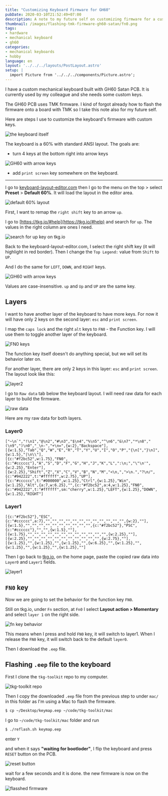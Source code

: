 ```yaml
---
title: "Customizing Keyboard Firmware for GH60"
pubDate: 2020-03-10T21:52:49+07:00
description: A note to my future self on customizing firmware for a custom mechanical keyboard built with GH60 PCB
thumbnail: /images/flashing-tmk-firmware-gh60-satan/fn0.png
tags:
- hardware
- mechanical keyboard
- gh60
categories:
- mechanical keyboards
- hobby
language: en
layout: '../../../layouts/PostLayout.astro'
setup: |
  import Picture from '../../../components/Picture.astro';
---
```


<p class="lead">
  I have a custom mechanical keyboard built with GH60 Satan PCB.
  It is currently used by my colleague and she needs some custom keys.
</p>

The GH60 PCB uses TMK firmware. I kind of forgot already how to flash the firmware
onto a board with TMK
so I take this note also for my future self.

Here are steps I use to customize the keyboard's firmware with custom keys.

![the keyboard itself](/images/flashing-tmk-firmware-gh60-satan/keeb.jpg)

The keyboard is a 60% with standard ANSI layout.
The goals are:

- turn 4 keys at the bottom right into arrow keys

![GH60 with arrow keys](/images/flashing-tmk-firmware-gh60-satan/gh60l0.png)

- add `print screen` key somewhere on the keyboard.

-----

I go to [keyboard-layout-editor.com](http://www.keyboard-layout-editor.com/)
then I go to the menu on the top > select **Preset** > **Default 60%**.
It will load the layout in the editor area.

![default 60% layout](/images/flashing-tmk-firmware-gh60-satan/default-60.png)

First, I want to remap the `right shift` key to an arrow `up`.

I go to [https://tkg.io/#help](https://tkg.io/#help) and search for `up`.
The values in the right column are ones I need.

![search for up key on tkg.io](/images/flashing-tmk-firmware-gh60-satan/search.png)

Back to the keyboard-layout-editor.com, I select the right shift key (it will highlight in red border).
Then I change the `Top Legend:` value from `Shift` to `UP`.

And I do the same for `LEFT`, `DOWN`, and `RIGHT` keys.

![GH60 with arrow keys](/images/flashing-tmk-firmware-gh60-satan/gh60l0.png)

<p class="message--warning">
  Values are case-insensitive. <code>up</code> and <code>Up</code> and <code>UP</code> are the same key.
</p>

## Layers

I want to have another layer of the keyboard to have more keys.
For now it will have only 2 keys on the second layer: `esc` and `print screen`.

I map the `caps lock` and the right `alt` keys to `FN0` - the Function key.
I will use them to toggle another layer of the keyboard.

![FN0 keys](/images/flashing-tmk-firmware-gh60-satan/fn0.png)

<p class="message--warning">
  The function key itself doesn't do anything special, but we will set its behavior later on.
</p>

For another layer, there are only 2 keys in this layer: `esc` and `print screen`.
The layout look like this:

![layer2](/images/flashing-tmk-firmware-gh60-satan/l1.png)

I go to `Raw data` tab below the keyboard layout.
I will need raw data for each layer to build the firmware.

![raw data](/images/flashing-tmk-firmware-gh60-satan/raw-data.png)

Here are my raw data for both layers.

### Layer0

```text
["~\n`","!\n1","@\n2","#\n3","$\n4","%\n5","^\n6","&\n7","*\n8","(\n9",")\n0","_\n-","+\n=",{w:2},"Backspace"],
[{w:1.5},"Tab","Q","W","E","R","T","Y","U","I","O","P","{\n[","}\n]",{w:1.5},"|\n\\"],
[{c:"#f2bc52",w:1.75},"FN0",{c:"#cccccc"},"A","S","D","F","G","H","J","K","L",":\n;","\"\n'",{w:2.25},"Enter"],
[{w:2.25},"Shift","Z","X","C","V","B","N","M","<\n,",">\n.","?\n/",{c:"#942222",t:"#ffffff",w:2.75},"UP"],
[{c:"#cccccc",t:"#000000",w:1.25},"Ctrl",{w:1.25},"Win",{w:1.25},"Alt",{a:7,w:6.25},"",{c:"#f2bc52",a:4,w:1.25},"FN0",{c:"#942222",t:"#ffffff",sm:"cherry",w:1.25},"LEFT",{w:1.25},"DOWN",{w:1.25},"RIGHT"]
```

### Layer1

```text
[{c:"#f2bc52"},"ESC",{c:"#cccccc",a:7},"","","","","","","","","","","","",{w:2},""],
[{w:1.5},"","","","","","","","","","",{c:"#f2bc52"},"PSC",{c:"#cccccc"},"","",{w:1.5},""],
[{w:1.75},"","","","","","","","","","","","",{w:2.25},""],
[{w:2.25},"","","","","","","","","","","",{w:2.75},""],
[{w:1.25},"",{w:1.25},"",{w:1.25},"",{w:6.25},"",{w:1.25},"",{w:1.25},"",{w:1.25},"",{w:1.25},""]
```

Then I go back to [tkg.io](https://tkg.io/#), on the home page, paste the copied raw data into `Layer0`
and `Layer1` fields.

![layer1](/images/flashing-tmk-firmware-gh60-satan/layer1.png)

## `FN0` key

Now we are going to set the behavior for the function key `FN0`.

Still on tkg.io, under `Fn` section, at `Fn0` I select **Layout action > Momentary** and select `layer 1`
on the right side.

![fn key behavior](/images/flashing-tmk-firmware-gh60-satan/fn-option.png)

This means when I press and hold `FN0` key, it will switch to layer1.
When I release the `FN0` key, it will switch back to the default `layer0`.

Then I download the `.eep` file.

## Flashing `.eep` file to the keyboard

First I clone the `tkg-toolkit` repo to my computer.

![tkg-toolkit repo](/images/flashing-tmk-firmware-gh60-satan/tkg.png)

Then I copy the downloaded `.eep` file from the previous step to under `mac/` in this folder
as I'm using a Mac to flash the firmware.

```sh
$ cp ~/Desktop/keymap.eep ~/code/tkg-toolkit/mac
```

I go to `~/code/tkg-toolkit/mac` folder and run

```sh
$ ./reflash.sh keymap.eep
```

enter `Y`

and when it says **"waiting for bootloder"**, I flip the keyboard and press `RESET` button on the PCB.

![reset button](/images/flashing-tmk-firmware-gh60-satan/reset-button.jpg)


wait for a few seconds and it is done. the new firmware is now on the keyboard.

![flasshed firmware](https://armno.in.th/2017/08/20/building-custom-mechanical-keyboard/images/15-flashing-firmware.png)
